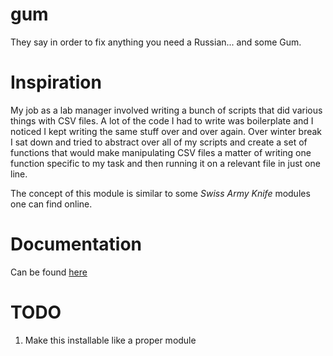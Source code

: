 gum
===

They say in order to fix anything you need a Russian... and some Gum.


Inspiration
=============

My job as a lab manager involved writing a bunch of scripts that did various things with CSV files. A lot of the code I had to write was boilerplate and I noticed I kept writing the same stuff over and over again. Over winter break I sat down and tried to abstract over all of my scripts and create a set of functions that would make manipulating CSV files a matter of writing one function specific to my task and then running it on a relevant file in just one line.

The concept of this module is similar to some *Swiss Army Knife* modules one can find online.


Documentation
==============
Can be found [here](doc/_build/html/index.html)


TODO
====
1. Make this installable like a proper module
